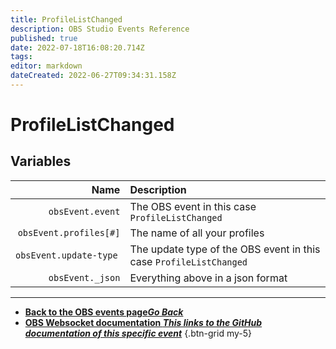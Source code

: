 ```yaml
---
title: ProfileListChanged
description: OBS Studio Events Reference
published: true
date: 2022-07-18T16:08:20.714Z
tags: 
editor: markdown
dateCreated: 2022-06-27T09:34:31.158Z
---
```


# ProfileListChanged

## Variables

Name | Description
----:|:------------
| `obsEvent.event` | The OBS event in this case `ProfileListChanged`
| `obsEvent.profiles[#]` | The name of all your profiles
| `obsEvent.update-type	` | The update type of the OBS event in this case `ProfileListChanged`
| `obsEvent._json` | Everything above in a json format
---

- [<i class="mdi mdi-chevron-left"></i>**Back to the OBS events page*Go Back***](/en/Broadcasters/OBS/Events)
- [<i class="mdi mdi-github"></i> **OBS Websocket documentation *This links to the GitHub documentation of this specific event***](https://github.com/obsproject/obs-websocket/blob/4.x-current/docs/generated/protocol.md#profilelistchanged)
{.btn-grid my-5}
